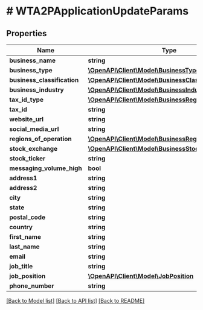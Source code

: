 # # WTA2PApplicationUpdateParams

## Properties

Name | Type | Description | Notes
------------ | ------------- | ------------- | -------------
**business_name** | **string** |  |
**business_type** | [**\OpenAPI\Client\Model\BusinessType**](BusinessType.md) |  |
**business_classification** | [**\OpenAPI\Client\Model\BusinessClassification**](BusinessClassification.md) |  |
**business_industry** | [**\OpenAPI\Client\Model\BusinessIndustry**](BusinessIndustry.md) |  |
**tax_id_type** | [**\OpenAPI\Client\Model\BusinessRegistrationIdentifier**](BusinessRegistrationIdentifier.md) |  |
**tax_id** | **string** |  |
**website_url** | **string** |  |
**social_media_url** | **string** |  |
**regions_of_operation** | [**\OpenAPI\Client\Model\BusinessRegionsOfOperation[]**](BusinessRegionsOfOperation.md) |  |
**stock_exchange** | [**\OpenAPI\Client\Model\BusinessStockExchanges**](BusinessStockExchanges.md) |  | [optional]
**stock_ticker** | **string** |  | [optional]
**messaging_volume_high** | **bool** |  |
**address1** | **string** |  |
**address2** | **string** |  | [optional]
**city** | **string** |  |
**state** | **string** |  |
**postal_code** | **string** |  |
**country** | **string** |  |
**first_name** | **string** |  |
**last_name** | **string** |  |
**email** | **string** |  |
**job_title** | **string** |  |
**job_position** | [**\OpenAPI\Client\Model\JobPosition**](JobPosition.md) |  |
**phone_number** | **string** |  |

[[Back to Model list]](../../README.md#models) [[Back to API list]](../../README.md#endpoints) [[Back to README]](../../README.md)
